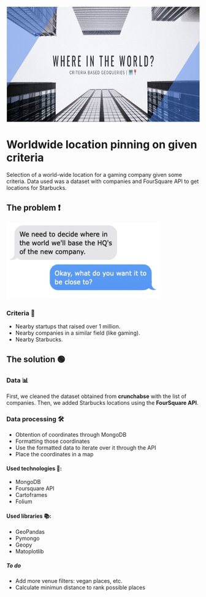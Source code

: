 <p align="center">
  <img width="1000" height="300" src="https://github.com/breogann/Project-3.Finding-the-best-location-for-a-new-company/blob/master/Images/cover.png" alt="Where in the world?">
</p>

# Worldwide location pinning on given criteria 

Selection of a world-wide location for a gaming company given some criteria. Data used was a dataset with companies and FourSquare API to get locations for Starbucks. 

##  The problem ❗️ ## 
<p align="left">
  <img width="400" height="200" src="https://github.com/breogann/Project-3.Finding-the-best-location-for-a-new-company/blob/master/Images/problem.png" alt="problem">

### Criteria 📃 ###

- Nearby startups that raised over 1 million.
- Nearby companies in a similar field (like gaming).
- Nearby Starbucks.

## The solution 🟢 ##

### Data 📊 ###

First, we cleaned the dataset obtained from __crunchabse__ with the list of companies. Then, we added Starbucks locations using the __FourSquare API__.

### Data processing 🛠 ###
- Obtention of coordinates through MongoDB
- Formatting those coordinates
- Use the formatted data to iterate over it through the API
- Place the coordinates in a map

#### Used technologies 🔌: ####
- MongoDB
- Foursquare API
- Cartoframes
- Folium

#### Used libraries 📚: ####
- GeoPandas
- Pymongo
- Geopy
- Matoplotlib

##### To do #####
- Add more venue filters: vegan places, etc.
- Calculate minimun distance to rank possible places
